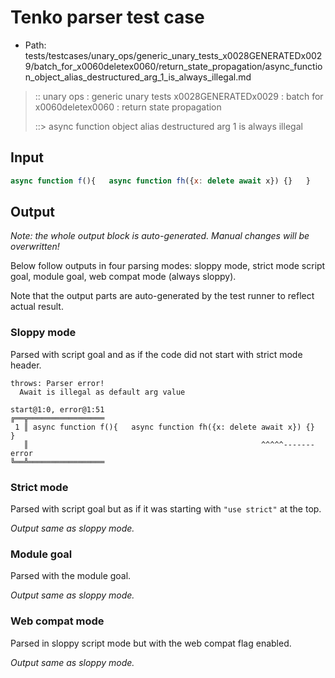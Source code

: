 # Tenko parser test case

- Path: tests/testcases/unary_ops/generic_unary_tests_x0028GENERATEDx0029/batch_for_x0060deletex0060/return_state_propagation/async_function_object_alias_destructured_arg_1_is_always_illegal.md

> :: unary ops : generic unary tests x0028GENERATEDx0029 : batch for x0060deletex0060 : return state propagation
>
> ::> async function object alias destructured arg 1 is always illegal

## Input

`````js
async function f(){   async function fh({x: delete await x}) {}   }
`````

## Output

_Note: the whole output block is auto-generated. Manual changes will be overwritten!_

Below follow outputs in four parsing modes: sloppy mode, strict mode script goal, module goal, web compat mode (always sloppy).

Note that the output parts are auto-generated by the test runner to reflect actual result.

### Sloppy mode

Parsed with script goal and as if the code did not start with strict mode header.

`````
throws: Parser error!
  Await is illegal as default arg value

start@1:0, error@1:51
╔══╦═════════════════
 1 ║ async function f(){   async function fh({x: delete await x}) {}   }
   ║                                                    ^^^^^------- error
╚══╩═════════════════

`````

### Strict mode

Parsed with script goal but as if it was starting with `"use strict"` at the top.

_Output same as sloppy mode._

### Module goal

Parsed with the module goal.

_Output same as sloppy mode._

### Web compat mode

Parsed in sloppy script mode but with the web compat flag enabled.

_Output same as sloppy mode._
